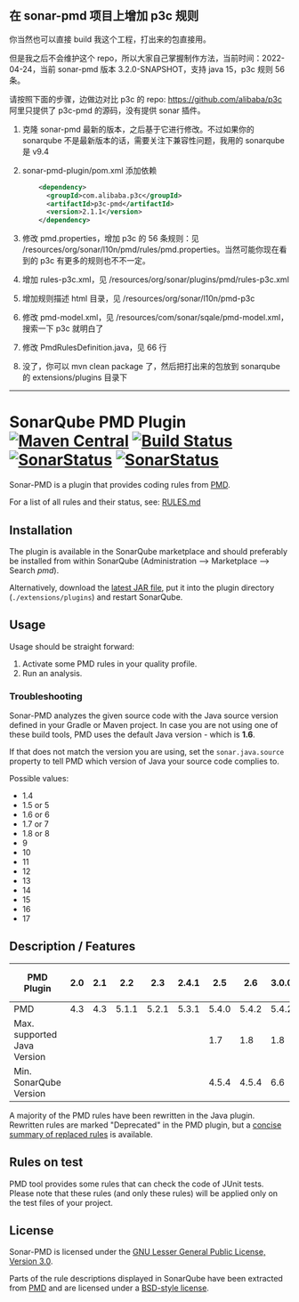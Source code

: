 ## 在 sonar-pmd 项目上增加 p3c 规则

你当然也可以直接 build 我这个工程，打出来的包直接用。

但是我之后不会维护这个 repo，所以大家自己掌握制作方法，当前时间：2022-04-24，当前 sonar-pmd 版本 3.2.0-SNAPSHOT，支持 java 15，p3c 规则 56 条。

请按照下面的步骤，边做边对比 p3c 的 repo: https://github.com/alibaba/p3c 阿里只提供了 p3c-pmd 的源码，没有提供 sonar 插件。

1. 克隆 sonar-pmd 最新的版本，之后基于它进行修改。不过如果你的 sonarqube 不是最新版本的话，需要关注下兼容性问题，我用的 sonarqube 是 v9.4

2. sonar-pmd-plugin/pom.xml 添加依赖

   ```xml
       <dependency>
         <groupId>com.alibaba.p3c</groupId>
         <artifactId>p3c-pmd</artifactId>
         <version>2.1.1</version>
       </dependency>
   ```

3. 修改 pmd.properties，增加 p3c 的 56 条规则：见 /resources/org/sonar/l10n/pmd/rules/pmd.properties。当然可能你现在看到的 p3c 有更多的规则也不不一定。

4. 增加 rules-p3c.xml，见 /resources/org/sonar/plugins/pmd/rules-p3c.xml

5. 增加规则描述 html 目录，见 /resources/org/sonar/l10n/pmd-p3c

6. 修改 pmd-model.xml，见 /resources/com/sonar/sqale/pmd-model.xml，搜索一下 p3c 就明白了

7. 修改 PmdRulesDefinition.java，见 66 行

8. 没了，你可以 mvn clean package 了，然后把打出来的包放到 sonarqube 的 extensions/plugins 目录下

---
# SonarQube PMD Plugin [![Maven Central](https://maven-badges.herokuapp.com/maven-central/org.sonarsource.pmd/sonar-pmd-plugin/badge.svg)](https://maven-badges.herokuapp.com/maven-central/org.sonarsource.pmd/sonar-pmd-plugin) [![Build Status](https://api.travis-ci.org/jborgers/sonar-pmd.svg?branch=master)](https://travis-ci.org/jborgers/sonar-pmd) [![SonarStatus](https://sonarcloud.io/api/project_badges/measure?project=org.sonarsource.pmd%3Asonar-pmd&metric=alert_status)](https://sonarcloud.io/dashboard?id=org.sonarsource.pmd%3Asonar-pmd) [![SonarStatus](https://sonarcloud.io/api/project_badges/measure?project=org.sonarsource.pmd%3Asonar-pmd&metric=coverage)](https://sonarcloud.io/dashboard?id=org.sonarsource.pmd%3Asonar-pmd)
Sonar-PMD is a plugin that provides coding rules from [PMD](https://pmd.github.io/).

For a list of all rules and their status, see: [RULES.md](https://github.com/jborgers/sonar-pmd/blob/master/docs/RULES.md)

## Installation
The plugin is available in the SonarQube marketplace and should preferably be installed from within SonarQube (Administration -->  Marketplace --> Search _pmd_).

Alternatively, download the [latest JAR file](https://github.com/jborgers/sonar-pmd/releases/latest), put it into the plugin directory (`./extensions/plugins`) and restart SonarQube.

## Usage
Usage should be straight forward:
1. Activate some PMD rules in your quality profile.
2. Run an analysis.

### Troubleshooting
Sonar-PMD analyzes the given source code with the Java source version defined in your Gradle or Maven project.
In case you are not using one of these build tools, PMD uses the default Java version - which is **1.6**.  

If that does not match the version you are using, set the `sonar.java.source` property to tell PMD which version of Java your source code complies to. 

Possible values: 
- 1.4
- 1.5 or 5 
- 1.6 or 6 
- 1.7 or 7 
- 1.8 or 8
- 9
- 10
- 11
- 12
- 13
- 14
- 15
- 16
- 17

## Description / Features
PMD Plugin|2.0|2.1|2.2|2.3|2.4.1|2.5|2.6|3.0.0|3.1.x|3.2.x|3.3.x|3.4.x (to release)
-------|---|---|---|---|---|---|---|---|---|---|---|---
PMD|4.3|4.3|5.1.1|5.2.1|5.3.1|5.4.0|5.4.2|5.4.2|6.9.0|6.10.0|6.30.0|6.41.0
Max. supported Java Version | |  |  |  |  | 1.7 | 1.8 | 1.8 | 11 | | 15|17
Min. SonarQube Version |  |  |  |  |  | 4.5.4 | 4.5.4 | 6.6 | | | 6.7|7.x

A majority of the PMD rules have been rewritten in the Java plugin. Rewritten rules are marked "Deprecated" in the PMD plugin, but a [concise summary of replaced rules](http://dist.sonarsource.com/reports/coverage/pmd.html) is available.

## Rules on test
PMD tool provides some rules that can check the code of JUnit tests. Please note that these rules (and only these rules) will be applied only on the test files of your project.

## License
Sonar-PMD is licensed under the [GNU Lesser General Public License, Version 3.0](https://github.com/jborgers/sonar-pmd/blob/master/LICENSE.md).

Parts of the rule descriptions displayed in SonarQube have been extracted from [PMD](https://pmd.github.io/) and are licensed under a [BSD-style license](https://github.com/pmd/pmd/blob/master/LICENSE).  


